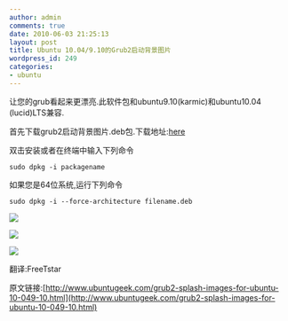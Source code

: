 ```yaml
---
author: admin
comments: true
date: 2010-06-03 21:25:13
layout: post
title: Ubuntu 10.04/9.10的Grub2启动背景图片
wordpress_id: 249
categories:
- ubuntu
---
```


让您的grub看起来更漂亮.此软件包和ubuntu9.10(karmic)和ubuntu10.04 (lucid)LTS兼容.

首先下载grub2启动背景图片.deb包.下载地址:[here](http://gnome-look.org/content/show.php/Grub2+Splash+Image+?content=125657)

双击安装或者在终端中输入下列命令

    sudo dpkg -i packagename

如果您是64位系统,运行下列命令

    sudo dpkg -i --force-architecture filename.deb

![](http://www.ubuntugeek.com/wp-content/uploads/2010/06/brown.png)

![](http://www.ubuntugeek.com/wp-content/uploads/2010/06/bl.png)

![](http://www.ubuntugeek.com/wp-content/uploads/2010/06/gr.png)

翻译:FreeTstar

原文链接:[http://www.ubuntugeek.com/grub2-splash-images-for-ubuntu-10-049-10.html](http://www.ubuntugeek.com/grub2-splash-images-for-ubuntu-10-049-10.html)

